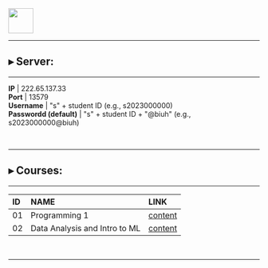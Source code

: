 <img src="https://fzhang.bioinfo-lab.com/img/white.png" height="50">

---------------------------------------

## ▸ Server:

---------------------------------------

 **IP**                  | 222.65.137.33                                
 **Port**                | 13579                                        
 **Username**            | "s" + student ID (e.g., s2023000000)         
 **Passwordd (default)** | "s" + student ID + "@biuh" (e.g., s2023000000@biuh) 


&nbsp;&nbsp;

---------------------------------------

## ▸ Courses:

---------------------------------------

| ID | NAME | LINK |
|:---------|:---------|:---------|
| 01 | Programming 1 | [content](https://github.com/jumphone/Courses/tree/main/c01)|
| 02 | Data Analysis and Intro to ML |  [content](https://github.com/jumphone/Courses/tree/main/c02)|

&nbsp;&nbsp;

---------------------------------------




